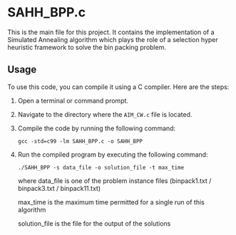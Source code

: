 # SAHH_BPP.c

This is the main file for this project. It contains the implementation of a Simulated Annealing algorithm which plays the role of a selection hyper heuristic framework to solve the bin packing problem.

## Usage

To use this code, you can compile it using a C compiler. Here are the steps:

1. Open a terminal or command prompt.
2. Navigate to the directory where the `AIM_CW.c` file is located.
3. Compile the code by running the following command:
   
      ```gcc -std=c99 -lm SAHH_BPP.c -o SAHH_BPP```
5. Run the compiled program by executing the following command:
   
      ```./SAHH_BPP -s data_file -o solution_file -t max_time```
   
   where
   data_file is one of the problem instance files (binpack1.txt / binpack3.txt / binpack11.txt)
   
   max_time is the maximum time permitted for a single run of this algorithm
   
   solution_file is the file for the output of the solutions
